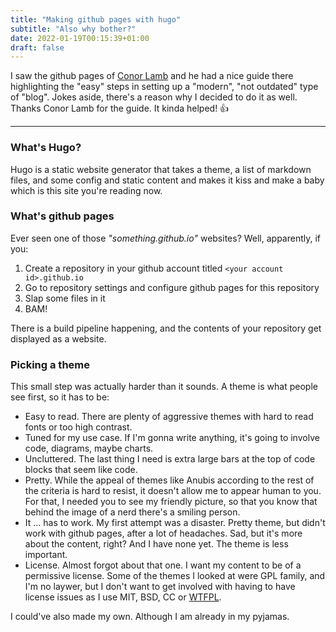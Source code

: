 ```yaml
---
title: "Making github pages with hugo"
subtitle: "Also why bother?"
date: 2022-01-19T00:15:39+01:00
draft: false
---
```


I saw the github pages of [Conor Lamb](https://conorcorp.github.io) and he had a nice guide there highlighting the "easy" steps in setting up a "modern", "not outdated" type of "blog". Jokes aside, there's a reason why I decided to do it as well. Thanks Conor Lamb for the guide. It kinda helped! 👍

---

### What's Hugo?

Hugo is a static website generator that takes a theme, a list of markdown files, and some config and static content and makes it kiss and make a baby which is this site you're reading now.

### What's github pages

Ever seen one of those *"something.github.io"* websites? Well, apparently, if you:
1. Create a repository in your github account titled `<your account id>.github.io`
2. Go to repository settings and configure github pages for this repository
3. Slap some files in it
4. BAM!

There is a build pipeline happening, and the contents of your repository get displayed as a website.

### Picking a theme

This small step was actually harder than it sounds. A theme is what people see first, so it has to be:
* Easy to read. There are plenty of aggressive themes with hard to read fonts or too high contrast.
* Tuned for my use case. If I'm gonna write anything, it's going to involve code, diagrams, maybe charts.
* Uncluttered. The last thing I need is extra large bars at the top of code blocks that seem like code.
* Pretty. While the appeal of themes like Anubis according to the rest of the criteria is hard to resist, it doesn't allow me to appear human to you. For that, I needed you to see my friendly picture, so that you know that behind the image of a nerd there's a smiling person.
* It ... has to work. My first attempt was a disaster. Pretty theme, but didn't work with github pages, after a lot of headaches. Sad, but it's more about the content, right? And I have none yet. The theme is less important.
* License. Almost forgot about that one. I want my content to be of a permissive license. Some of the themes I looked at were GPL family, and I'm no laywer, but I don't want to get involved with having to have license issues as I use MIT, BSD, CC or [WTFPL](http://www.wtfpl.net/about/).

I could've also made my own. Although I am already in my pyjamas.
